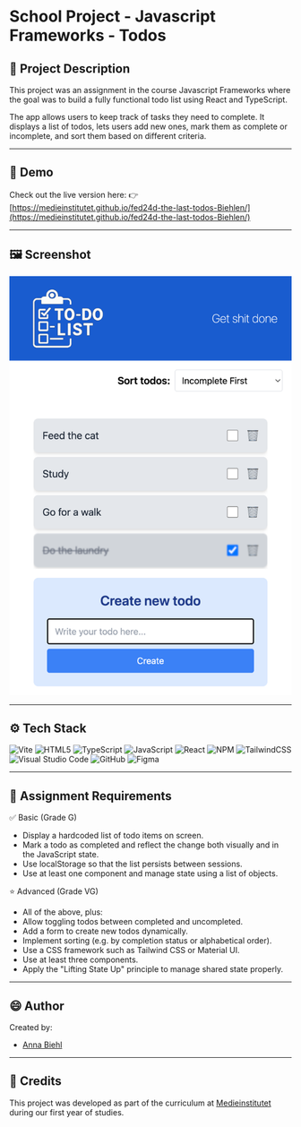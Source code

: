 # School Project - Javascript Frameworks - Todos

## 📝 Project Description
 This project was an assignment in the course Javascript Frameworks where the goal was to build a fully functional todo list using React and TypeScript. 

 The app allows users to keep track of tasks they need to complete.
 It displays a list of todos, lets users add new ones, mark them as complete or incomplete, and sort them based on different criteria. 

---

## 🔗 Demo 

Check out the live version here: 
👉 [https://medieinstitutet.github.io/fed24d-the-last-todos-Biehlen/](https://medieinstitutet.github.io/fed24d-the-last-todos-Biehlen/)

---

## 🖼️ Screenshot 

![Screenshot of the todo list app](./src/assets/todo.png)

---

## ⚙️ Tech Stack

![Vite](https://img.shields.io/badge/vite-%23646CFF.svg?style=for-the-badge&logo=vite&logoColor=white)
![HTML5](https://img.shields.io/badge/html5-%23E34F26.svg?style=for-the-badge&logo=html5&logoColor=white)
![TypeScript](https://img.shields.io/badge/typescript-%23007ACC.svg?style=for-the-badge&logo=typescript&logoColor=white)
![JavaScript](https://img.shields.io/badge/javascript-%23323330.svg?style=for-the-badge&logo=javascript&logoColor=%23F7DF1E)
![React](https://img.shields.io/badge/React-%2320232a.svg?style=for-the-badge&logo=react&logoColor=%2361DAFB)
![NPM](https://img.shields.io/badge/NPM-%23CB3837.svg?style=for-the-badge&logo=npm&logoColor=white)
![TailwindCSS](https://img.shields.io/badge/Tailwind%20CSS-%2338B2AC.svg?style=for-the-badge&logo=tailwind-css&logoColor=white)
![Visual Studio Code](https://img.shields.io/badge/Visual%20Studio%20Code-0078d7.svg?style=for-the-badge&logo=visual-studio-code&logoColor=white)
![GitHub](https://img.shields.io/badge/github-%23121011.svg?style=for-the-badge&logo=github&logoColor=white)
![Figma](https://img.shields.io/badge/figma-%23F24E1E.svg?style=for-the-badge&logo=figma&logoColor=white)

---

## 🎯 Assignment Requirements 

✅ Basic (Grade G)

- Display a hardcoded list of todo items on screen.
- Mark a todo as completed and reflect the change both visually and in the JavaScript state.
- Use localStorage so that the list persists between sessions.
- Use at least one component and manage state using a list of objects.

⭐ Advanced (Grade VG)

- All of the above, plus:
- Allow toggling todos between completed and uncompleted.
- Add a form to create new todos dynamically.
- Implement sorting (e.g. by completion status or alphabetical order).
- Use a CSS framework such as Tailwind CSS or Material UI.
- Use at least three components.
- Apply the "Lifting State Up" principle to manage shared state properly.

---

## 😄 Author
Created by: 
- [Anna Biehl](https://github.com/biehlen)

---

## 🤝 Credits
This project was developed as part of the curriculum at [Medieinstitutet](https://medieinstitutet.se/) during our first year of studies.